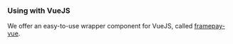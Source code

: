 ### Using with VueJS 
We offer an easy-to-use wrapper component for VueJS, called [framepay-vue](https://github.com/Rebilly/framepay-vue).
